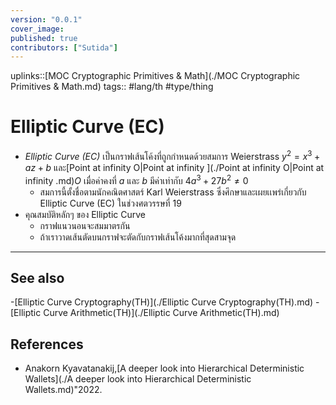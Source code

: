```yaml
---
version: "0.0.1"
cover_image:
published: true
contributors: ["Sutida"]
---
```

uplinks::[MOC Cryptographic Primitives & Math](./MOC Cryptographic Primitives & Math.md)
tags:: #lang/th #type/thing 

# Elliptic Curve (EC)
- *Elliptic Curve (EC)*  เป็นกราฟเส้นโค้งที่ถูกกำหนดด้วยสมการ Weierstrass  $y^2= x^3 + az+b$ และ[Point at infinity O|Point at infinity ](./Point at infinity O|Point at infinity .md)$O$ เมื่อค่าคงที่ $a$ และ $b$ มีค่าเท่ากับ $4a^3 + 27b^2 \neq 0$
    - สมการนี้ตั้งชื่อตามนักคณิตศาสตร์ Karl Weierstrass ซึ่งศึกษาและเผยเเพร่เกี่ยวกับ Elliptic Curve (EC) ในช่วงศตวรรษที่ 19
- คุณสมบัติหลักๆ ของ Elliptic Curve
	- กราฟแนวนอนจะสมมาตรกัน
	- ถ้าเราวาดเส้นตัดบนกราฟจะตัดกับกราฟเส้นโค้งมากที่สุดสามจุด
---
## See also
-[Elliptic Curve Cryptography(TH)](./Elliptic Curve Cryptography(TH).md)
-[Elliptic Curve Arithmetic(TH)](./Elliptic Curve Arithmetic(TH).md)
## References
- Anakorn Kyavatanakij,[A deeper look into Hierarchical Deterministic Wallets](./A deeper look into Hierarchical Deterministic Wallets.md)"2022.